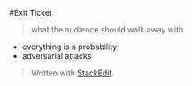 
#Exit Ticket
> what the audience should walk away with


- everything is a probability
- adversarial attacks 


> Written with [StackEdit](https://stackedit.io/).
<!--stackedit_data:
eyJoaXN0b3J5IjpbLTkwNTkxNzQyLDE4NzcwODc3MzVdfQ==
-->